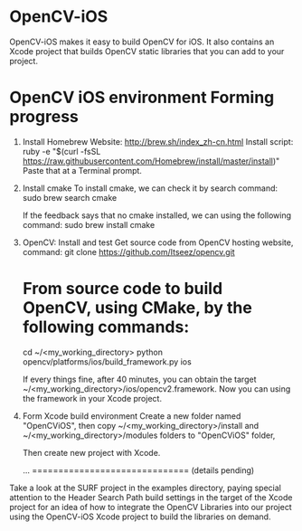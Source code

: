 OpenCV-iOS
=======

OpenCV-iOS makes it easy to build OpenCV for iOS. It also contains an Xcode project
that builds OpenCV static libraries that you can add to your project.


OpenCV iOS environment Forming progress
=======

1. Install Homebrew
   Website:  http://brew.sh/index_zh-cn.html
   Install script:  ruby -e "$(curl -fsSL https://raw.githubusercontent.com/Homebrew/install/master/install)"
   Paste that at a Terminal prompt.


2. Install cmake 
   To install cmake, we can check it by search command:
   sudo brew search cmake 

   If the feedback says that no cmake installed, we can using the following command:
   sudo brew install cmake


3. OpenCV: Install and test
    Get source code from OpenCV hosting website, command:
    git clone https://github.com/Itseez/opencv.git

    From source code to build OpenCV, using CMake, by the following commands:
    =========================================================

    cd ~/<my_working_directory>
    python opencv/platforms/ios/build_framework.py ios

    If every things fine, after 40 minutes, you can obtain the target ~/<my_working_directory>/ios/opencv2.framework.
    Now you can using the framework in your Xcode project.

4. Form Xcode build environment
    Create a new folder named "OpenCViOS", then copy
    ~/<my_working_directory>/install
    and 
    ~/<my_working_directory>/modules
    folders to "OpenCViOS" folder, 

    Then create new project with Xcode. 

    ...
==============================
(details pending)

Take a look at the SURF project in the examples directory, paying special attention
to the Header Search Path build settings in the target of the Xcode project for
an idea of how to integrate the OpenCV Libraries into our project using the OpenCV-iOS
Xcode project to build the libraries on demand.  
